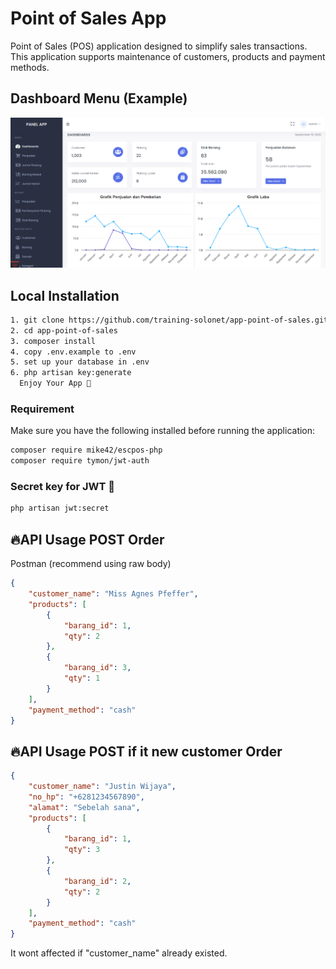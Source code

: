 #  Point of Sales App
Point of Sales (POS) application designed to simplify sales transactions. This application supports maintenance of customers, products and payment methods.

## Dashboard Menu (Example)
![screenshot](<resources/css/Screenshot 2024-09-19 113152.png>)


## Local Installation
```bash
1. git clone https://github.com/training-solonet/app-point-of-sales.git
2. cd app-point-of-sales
3. composer install
4. copy .env.example to .env
5. set up your database in .env
6. php artisan key:generate
  Enjoy Your App 🎉
```


### Requirement
Make sure you have the following installed before running the application:
```bash
composer require mike42/escpos-php
composer require tymon/jwt-auth
```

### Secret key for JWT 🔑
```bash
php artisan jwt:secret
```

## 🔥API Usage POST Order

Postman (recommend using raw body)

```json
{
    "customer_name": "Miss Agnes Pfeffer",
    "products": [
        {
            "barang_id": 1,
            "qty": 2
        },
        {
            "barang_id": 3,
            "qty": 1
        }
    ],
    "payment_method": "cash"
}
```

## 🔥API Usage POST if it new customer Order

```json
{
    "customer_name": "Justin Wijaya",
    "no_hp": "+6281234567890",
    "alamat": "Sebelah sana",
    "products": [
        {
            "barang_id": 1,
            "qty": 3
        },
        {
            "barang_id": 2,
            "qty": 2
        }
    ],
    "payment_method": "cash"
}
```
It wont affected if "customer_name" already existed.
